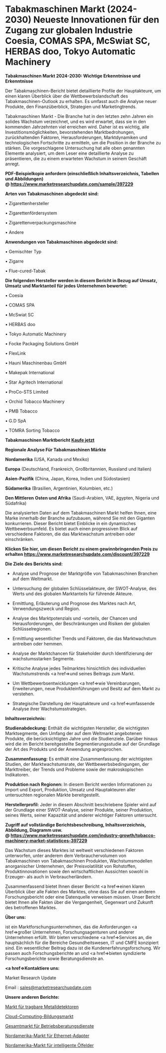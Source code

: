 # Tabakmaschinen Markt (2024-2030) Neueste Innovationen für den Zugang zur globalen Industrie Coesia, COMAS SPA, McSwiat SC, HERBAS doo, Tokyo Automatic Machinery

<strong>Tabakmaschinen Markt 2024-2030: Wichtige Erkenntnisse und Erkenntnisse</strong>

Der Tabakmaschinen-Bericht bietet detaillierte Profile der Hauptakteure, um einen klaren Überblick über die Wettbewerbslandschaft des Tabakmaschinen-Outlook zu erhalten. Es umfasst auch die Analyse neuer Produkte, den Finanzüberblick, Strategien und Marketingtrends.

Tabakmaschinen Markt - Die Branche hat in den letzten zehn Jahren ein solides Wachstum verzeichnet, und es wird erwartet, dass sie in den kommenden Jahrzehnten viel erreichen wird. Daher ist es wichtig, alle Investitionsmöglichkeiten, bevorstehenden Marktbedrohungen, zurückhaltenden Faktoren, Herausforderungen, Marktdynamiken und technologischen Fortschritte zu ermitteln, um die Position in der Branche zu stärken. Die vorgeschlagene Untersuchung hat alle oben genannten Elemente analysiert, um dem Leser eine detaillierte Analyse zu präsentieren, die zu einem erwarteten Wachstum in seinem Geschäft anregt.

<strong><b>PDF-Beispielkopie anfordern (einschließlich Inhaltsverzeichnis, Tabellen und Abbildungen) @ </b></strong><strong><a href=https://www.marketresearchupdate.com/sample/397229><strong>https://www.marketresearchupdate.com/sample/397229</u></a></strong></strong>

<strong>Arten von Tabakmaschinen abgedeckt sind:</strong>

• Zigarettenhersteller

• Zigarettenfördersystem

• Zigarettenverpackungsmaschine

• Andere

<strong>Anwendungen von Tabakmaschinen abgedeckt sind:</strong>

• Gemischter Typ

• Zigarre

• Flue-cured-Tabak

<strong>Die folgenden Hersteller werden in diesem Bericht in Bezug auf Umsatz, Umsatz und Marktanteil für jedes Unternehmen bewertet:</strong>

• Coesia

• COMAS SPA

• McSwiat SC

• HERBAS doo

• Tokyo Automatic Machinery

• Focke Packaging Solutions GmbH

• FlexLink

• Hauni Maschinenbau GmbH

• Makepak International

• Star Agritech International

• ProCo-STS Limited

• Orchid Tobacco Machinery

• PMB Tobacco

• G.D SpA

• TOMRA Sorting Tobacco

<strong>Tabakmaschinen Marktbericht <a href=https://www.marketresearchupdate.com/buynow/397229>Kaufe jetzt</a></strong>

<strong>Regionale Analyse Für Tabakmaschinen Märkte</strong>

<strong>Nordamerika</strong> (USA, Kanada und Mexiko)

<strong>Europa</strong> (Deutschland, Frankreich, Großbritannien, Russland und Italien)

<strong>Asien-Pazifik</strong> (China, Japan, Korea, Indien und Südostasien)

<strong>Südamerika</strong> (Brasilien, Argentinien, Kolumbien, etc.)

<strong>Den Mittleren</strong> <strong>Osten und Afrika</strong> (Saudi-Arabien, VAE, ägypten, Nigeria und Südafrika)

Die analysierten Daten auf dem Tabakmaschinen Markt helfen Ihnen, eine Marke innerhalb der Branche aufzubauen, während Sie mit den Giganten konkurrieren. Dieser Bericht bietet Einblicke in ein dynamisches Wettbewerbsumfeld. Es bietet auch einen progressiven Blick auf verschiedene Faktoren, die das Marktwachstum antreiben oder einschränken.

<strong>Klicken Sie hier, um diesen Bericht zu einem gewinnbringenden Preis zu erhalten
</strong><strong><a href=https://www.marketresearchupdate.com/discount/397229>https://www.marketresearchupdate.com/discount/397229</b></u></strong></a>

<strong>Die Ziele des Berichts sind:</strong>

- Analyse und Prognose der Marktgröße von Tabakmaschinen Branchen auf dem Weltmarkt.

- Untersuchung der globalen Schlüsselakteure, der SWOT-Analyse, des Werts und des globalen Marktanteils für führende Akteure.

- Ermittlung, Erläuterung und Prognose des Marktes nach Art, Verwendungszweck und Region.

- Analyse des Marktpotenzials und -vorteils, der Chancen und Herausforderungen, der Beschränkungen und Risiken der globalen Schlüsselregionen.

- Ermittlung wesentlicher Trends und Faktoren, die das Marktwachstum antreiben oder hemmen.

- Analyse der Marktchancen für Stakeholder durch Identifizierung der wachstumsstarken Segmente.

- Kritische Analyse jedes Teilmarktes hinsichtlich des individuellen Wachstumstrends <a href=>und</a> seines Beitrags zum Markt.

- Um Wettbewerbsentwicklungen <a href=>wie</a> Vereinbarungen, Erweiterungen, neue Produkteinführungen und Besitz auf dem Markt zu verstehen.

- Strategische Darstellung der Hauptakteure und <a href=>umfas</a>sende Analyse ihrer Wachstumsstrategien.

<strong>Inhaltsverzeichnis:</strong>

<strong>Studienabdeckung:</strong> Enthält die wichtigsten Hersteller, die wichtigsten Marktsegmente, den Umfang der auf dem Weltmarkt angebotenen Produkte, die berücksichtigten Jahre und die Studienziele. Darüber hinaus wird die im Bericht bereitgestellte Segmentierungsstudie auf der Grundlage der Art des Produkts und der Anwendung angesprochen.

<strong>Zusammenfassung:</strong> Es enthält eine Zusammenfassung der wichtigsten Studien, der Marktwachstumsrate, der Wettbewerbsbedingungen, der Markttreiber, der Trends und Probleme sowie der makroskopischen Indikatoren.

<strong>Produktion nach Regionen:</strong> In diesem Bericht werden Informationen zu Import und Export, Produktion, Umsatz und Hauptakteuren aller untersuchten regionalen Märkte bereitgestellt.

<strong>Herstellerprofil:</strong> Jeder in diesem Abschnitt beschriebene Spieler wird auf der Grundlage einer SWOT-Analyse, seiner Produkte, seiner Produktion, seines Werts, seiner Kapazität und anderer wichtiger Faktoren untersucht.

<strong><b>Zugriff auf vollständige Berichtsbeschreibung, Inhaltsverzeichnis, Abbildung, Diagramm usw. @ </b></strong><strong><a href=https://www.marketresearchupdate.com/industry-growth/tobacco-machinery-market-statistices-397229>https://www.marketresearchupdate.com/industry-growth/tobacco-machinery-market-statistices-397229</a></strong>

Das Wachstum dieses Marktes ist weltweit verschiedenen Faktoren unterworfen, unter anderem dem Verbrauchervolumen von Tabakmaschinen von Tabakmaschinen Produkten, Wachstumsmodellen anorganischer Unternehmen, der Preisvolatilität von Rohstoffen, Produktinnovationen sowie den wirtschaftlichen Aussichten sowohl in Erzeuger- als auch in Verbraucherländern.

Zusammenfassend bietet Ihnen dieser Bericht <a href=>einen</a> klaren Überblick über alle Fakten des Marktes, ohne dass Sie auf einen anderen Forschungsbericht oder eine Datenquelle verweisen müssen. Unser Bericht bietet Ihnen alle Fakten über die Vergangenheit, Gegenwart und Zukunft des betroffenen Marktes.

<strong>Über uns:</strong>

 ist ein Marktforschungsunternehmen, das die Anforderungen <a href=>großer</a> Unternehmen, Forschungsagenturen und anderer Unternehmen erfüllt. Wir bieten verschiedene <a href=>Services</a> an, die hauptsächlich für die Bereiche Gesundheitswesen, IT und CMFE konzipiert sind. Ein wesentlicher Beitrag dazu ist die Kundenerfahrungsforschung. Wir passen auch Forschungsberichte an und <a href=>bieten</a> syndizierte Forschungsberichte sowie Beratungsdienste an.

<strong><a href=>Kontaktiere uns:</a></strong>

Market Research Update

Email : sales@marketresearchupdate.com

<strong>Unsere anderen Berichte:</strong>

<a href=https://www.linkedin.com/pulse/hand-held-metal-detector-market-size-share-trend-2023-2029>Markt für tragbare Metalldetektoren</a>

<a href=https://www.linkedin.com/pulse/cloud-computing-education-market-sizing-up-anticipating>Cloud-Computing-Bildungsmarkt</a>

<a href=https://www.linkedin.com/pulse/overall-operation-consulting-services-market-3f>Gesamtmarkt für Betriebsberatungsdienste</a>

<a href=https://www.linkedin.com/pulse/north-america-ethernet-adapter-market-2023-2030>Nordamerika-Markt für Ethernet-Adapter</a>

<a href=https://www.linkedin.com/pulse/north-america-smart-oilfield-market-2023-c7ulf/>Nordamerika-Markt für intelligente Ölfelder</a>
